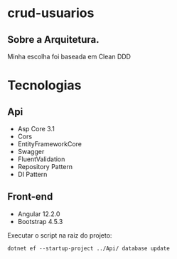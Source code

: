 # crud-usuarios

## Sobre a Arquitetura.
Minha escolha foi baseada em Clean DDD

# Tecnologias

## Api
* Asp Core 3.1
* Cors
* EntityFrameworkCore
* Swagger
* FluentValidation
* Repository Pattern
* DI Pattern

## Front-end
* Angular 12.2.0
* Bootstrap 4.5.3


Executar o script na raiz do projeto: 

```
dotnet ef --startup-project ../Api/ database update
```

